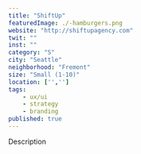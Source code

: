 ```yaml
---
title: "ShiftUp"
featuredImage: ./-hamburgers.png
website: "http://shiftupagency.com"
twit: ""
inst: ""
category: "S"
city: "Seattle"
neighborhood: "Fremont"
size: "Small (1-10)"
location: ['','']
tags:
    - ux/ui
    - strategy
    - branding
published: true
---
```


Description

